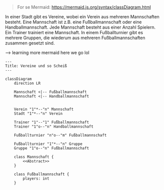 > For se Mermaid: https://mermaid.js.org/syntax/classDiagram.html

In einer Stadt gibt es Vereine, wobei ein Verein aus mehreren Mannschaften besteht. Eine Mannschaft ist z.B. eine Fußballmannschaft oder eine Handballmannschaft. Jede Mannschaft besteht aus einer Anzahl Spielern. Ein Trainer trainiert eine Mannschaft. In einem Fußballturnier gibt es mehrere Gruppen, die wiederum aus mehreren Fußballmannschaften zusammen gesetzt sind.




--> learning more mermaid here we go lol
```mermaid
---
Title: Vereine und so Scheiß
---

classDiagram
	direction LR

	Mannschaft <|-- Fußballmannschaft
	Mannschaft <|-- Handballmannschaft
	
	
	Verein "1"*--"n" Mannschaft
	Stadt "1"*--"n" Verein
	
	Trainer "1"--"1" Fußballmannschaft
	Trainer "1"o--"n" Handballmannschaft
	
	Fußballturnier "n"o--"m" Fußballmannschaft
	
	Fußballturnier "1"*--"n" Gruppe
	Gruppe "1"o--"n" Fußballmannschaft
	
	class Mannschaft {
		<<Abstract>>
	}
	
	class Fußballmannschaft {
		players: int
	}


```